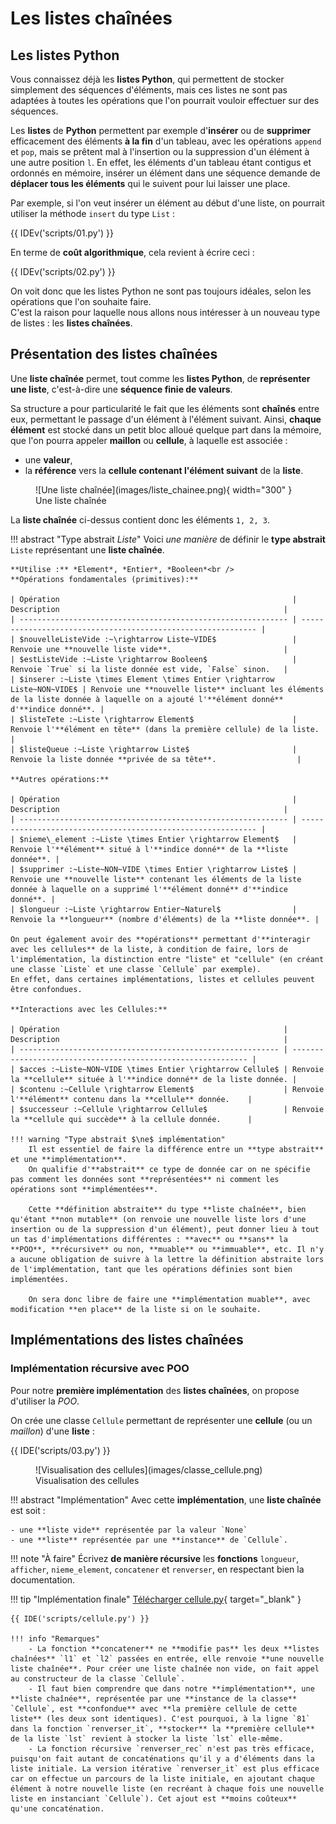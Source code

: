 # Les listes chaînées

## Les listes Python

Vous connaissez déjà les **listes Python**, qui permettent de stocker simplement des séquences d'éléments, mais ces listes ne sont pas adaptées à toutes les opérations que l'on pourrait vouloir effectuer sur des séquences. 

Les **listes** de **Python** permettent par exemple d'**insérer** ou de **supprimer** efficacement des éléments **à la fin** d'un tableau, avec les opérations `append` et `pop`, mais se prêtent mal à l'insertion ou la suppression d'un élément à une autre position `l`. En effet, les éléments d'un tableau étant contigus et ordonnés en mémoire, insérer un élément dans une séquence demande de **déplacer tous les éléments** qui le suivent pour lui laisser une place.

Par exemple, si l'on veut insérer un élément au début d'une liste, on pourrait utiliser la méthode `insert` du type `List` :

{{ IDEv('scripts/01.py') }}

En terme de **coût algorithmique**, cela revient à écrire ceci :

{{ IDEv('scripts/02.py') }}

On voit donc que les listes Python ne sont pas toujours idéales, selon les opérations que l'on souhaite faire.  
C'est la raison pour laquelle nous allons nous intéresser à un nouveau type de listes : les **listes chaînées**.

## Présentation des listes chaînées

Une **liste chaînée** permet, tout comme les **listes Python**, de **représenter une liste**, c'est-à-dire une **séquence finie de valeurs**.

Sa structure a pour particularité le fait que les éléments sont **chaînés** entre eux, permettant le passage d'un élément à l'élément suivant. Ainsi, **chaque élément** est stocké dans un petit bloc alloué quelque part dans la mémoire, que l'on pourra appeler **maillon** ou **cellule**, à laquelle est associée :

- une **valeur**,
- la **référence** vers la **cellule contenant l'élément suivant** de la **liste**.

<figure markdown>
  ![Une liste chaînée](images/liste_chainee.png){ width="300" }
  <figcaption>Une liste chaînée</figcaption>
</figure>

La **liste chaînée** ci-dessus contient donc les éléments `1, 2, 3`.

!!! abstract "Type abstrait *Liste*"
    Voici *une manière* de définir le **type abstrait** `Liste` représentant une **liste chaînée**.  

	**Utilise :** *Element*, *Entier*, *Booleen*<br />
	**Opérations fondamentales (primitives):**

    | Opération                                                    | Description                                                  |
    | ------------------------------------------------------------ | ------------------------------------------------------------ |
    | $nouvelleListeVide :~\rightarrow Liste~VIDE$                 | Renvoie une **nouvelle liste vide**.                         |
    | $estListeVide :~Liste \rightarrow Booleen$                   | Renvoie `True` si la liste donnée est vide, `False` sinon.   |
    | $inserer :~Liste \times Element \times Entier \rightarrow Liste~NON~VIDE$ | Renvoie une **nouvelle liste** incluant les éléments de la liste donnée à laquelle on a ajouté l'**élément donné** d'**indice donné**. |
    | $listeTete :~Liste \rightarrow Element$                      | Renvoie l'**élément en tête** (dans la première cellule) de la liste.                   |
    | $listeQueue :~Liste \rightarrow Liste$                       | Renvoie la liste donnée **privée de sa tête**.                  |

    **Autres opérations:**

    | Opération                                                    | Description                                                  |
    | ------------------------------------------------------------ | ------------------------------------------------------------ |
    | $nieme\_element :~Liste \times Entier \rightarrow Element$   | Renvoie l'**élément** situé à l'**indice donné** de la **liste donnée**. |
    | $supprimer :~Liste~NON~VIDE \times Entier \rightarrow Liste$ | Renvoie une **nouvelle liste** contenant les éléments de la liste donnée à laquelle on a supprimé l'**élément donné** d'**indice donné**. |
    | $longueur :~Liste \rightarrow Entier~Naturel$                | Renvoie la **longueur** (nombre d'éléments) de la **liste donnée**. |

    On peut également avoir des **opérations** permettant d'**interagir avec les cellules** de la liste, à condition de faire, lors de l'implémentation, la distinction entre "liste" et "cellule" (en créant une classe `Liste` et une classe `Cellule` par exemple).  
    En effet, dans certaines implémentations, listes et cellules peuvent être confondues.

    **Interactions avec les Cellules:**

    | Opération                                                  | Description                                                  |
    | ---------------------------------------------------------- | ------------------------------------------------------------ |
    | $acces :~Liste~NON~VIDE \times Entier \rightarrow Cellule$ | Renvoie la **cellule** située à l'**indice donné** de la liste donnée. |
    | $contenu :~Cellule \rightarrow Element$                    | Renvoie l'**élément** contenu dans la **cellule** donnée.    |
    | $successeur :~Cellule \rightarrow Cellule$                 | Renvoie la **cellule qui succède** à la cellule donnée.      |

    !!! warning "Type abstrait $\ne$ implémentation"
        Il est essentiel de faire la différence entre un **type abstrait** et une **implémentation**.  
        On qualifie d'**abstrait** ce type de donnée car on ne spécifie pas comment les données sont **représentées** ni comment les opérations sont **implémentées**.

        Cette **définition abstraite** du type **liste chaînée**, bien qu'étant **non mutable** (on renvoie une nouvelle liste lors d'une insertion ou de la suppression d'un élément), peut donner lieu à tout un tas d'implémentations différentes : **avec** ou **sans** la **POO**, **récursive** ou non, **muable** ou **immuable**, etc. Il n'y a aucune obligation de suivre à la lettre la définition abstraite lors de l'implémentation, tant que les opérations définies sont bien implémentées.

        On sera donc libre de faire une **implémentation muable**, avec modification **en place** de la liste si on le souhaite.

## Implémentations des listes chaînées

### Implémentation récursive avec POO

Pour notre **première implémentation** des **listes chaînées**, on propose d'utiliser la *POO*.

On crée une classe `Cellule` permettant de représenter une **cellule** (ou un *maillon*) d'une **liste** :

{{ IDE('scripts/03.py') }}

<figure markdown>
  ![Visualisation des cellules](images/classe_cellule.png)
  <figcaption>Visualisation des cellules</figcaption>
</figure>

!!! abstract "Implémentation"
    Avec cette **implémentation**, une **liste chaînée** est soit :

    - une **liste vide** représentée par la valeur `None`
    - une **liste** représentée par une **instance** de `Cellule`.

!!! note "À faire"
    Écrivez **de manière récursive** les **fonctions** `longueur`, `afficher`, `nieme_element`, `concatener` et `renverser`, en respectant bien la documentation.

!!! tip "Implémentation finale"
    [Télécharger cellule.py](scripts/cellule.py){ target="_blank" }

    {{ IDE('scripts/cellule.py') }}

    !!! info "Remarques"
        - La fonction **concatener** ne **modifie pas** les deux **listes chaînées** `l1` et `l2` passées en entrée, elle renvoie **une nouvelle liste chaînée**. Pour créer une liste chaînée non vide, on fait appel au constructeur de la classe `Cellule`.
        - Il faut bien comprendre que dans notre **implémentation**, une **liste chaînée**, représentée par une **instance de la classe** `Cellule`, est **confondue** avec **la première cellule de cette liste** (les deux sont identiques). C'est pourquoi, à la ligne `81` dans la fonction `renverser_it`, **stocker** la **première cellule** de la liste `lst` revient à stocker la liste `lst` elle-même.
        - La fonction récursive `renverser_rec` n'est pas très efficace, puisqu'on fait autant de concaténations qu'il y a d'éléments dans la liste initiale. La version itérative `renverser_it` est plus efficace car on effectue un parcours de la liste initiale, en ajoutant chaque élément à notre nouvelle liste (en recréant à chaque fois une nouvelle liste en instanciant `Cellule`). Cet ajout est **moins coûteux** qu'une concaténation.